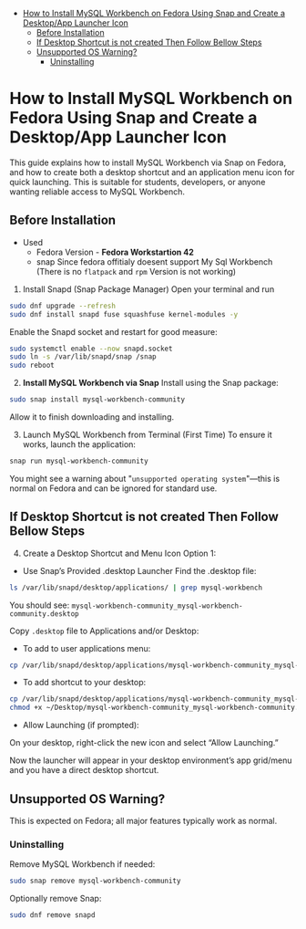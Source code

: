 

<!-- toc -->

- [How to Install MySQL Workbench on Fedora Using Snap and Create a Desktop/App Launcher Icon](#how-to-install-mysql-workbench-on-fedora-using-snap-and-create-a-desktopapp-launcher-icon)
  * [Before Installation](#before-installation)
  * [If Desktop Shortcut is not created Then Follow Bellow Steps](#if-desktop-shortcut-is-not-created-then-follow-bellow-steps)
  * [Unsupported OS Warning?](#unsupported-os-warning)
    + [Uninstalling](#uninstalling)

<!-- tocstop -->

# How to Install MySQL Workbench on Fedora Using Snap and Create a Desktop/App Launcher Icon
This guide explains how to install MySQL Workbench via Snap on Fedora,
and how to create both a desktop shortcut and an application menu icon for quick launching.
This is suitable for students, developers, or anyone wanting reliable access to MySQL Workbench.

## Before Installation
- Used 
	- Fedora Version - **Fedora Workstartion 42**
	- snap
Since fedora offitialy doesent support My Sql Workbench (There is no `flatpack` and `rpm` Version is not working)

1. Install Snapd (Snap Package Manager)
Open your terminal and run
```bash
sudo dnf upgrade --refresh
sudo dnf install snapd fuse squashfuse kernel-modules -y

```
Enable the Snapd socket and restart for good measure:

```bash
sudo systemctl enable --now snapd.socket
sudo ln -s /var/lib/snapd/snap /snap
sudo reboot

```

2. **Install MySQL Workbench via Snap**
Install using the Snap package:

```bash
sudo snap install mysql-workbench-community
```
Allow it to finish downloading and installing.

3. Launch MySQL Workbench from Terminal (First Time)
To ensure it works, launch the application:

```bash
snap run mysql-workbench-community
```
You might see a warning about "`unsupported operating system`"—this is normal on Fedora and can be ignored for standard use.

## If Desktop Shortcut is not created Then Follow Bellow Steps

4. Create a Desktop Shortcut and Menu Icon
Option 1: 
- Use Snap’s Provided .desktop Launcher
Find the .desktop file:

```bash
ls /var/lib/snapd/desktop/applications/ | grep mysql-workbench
```
You should see:
`mysql-workbench-community_mysql-workbench-community.desktop`

Copy `.desktop` file to Applications and/or Desktop:

- To add to user applications menu:

```bash
cp /var/lib/snapd/desktop/applications/mysql-workbench-community_mysql-workbench-community.desktop ~/.local/share/applications/
```
- To add shortcut to your desktop:

```bash
cp /var/lib/snapd/desktop/applications/mysql-workbench-community_mysql-workbench-community.desktop ~/Desktop/
chmod +x ~/Desktop/mysql-workbench-community_mysql-workbench-community.desktop
```
- Allow Launching (if prompted):

On your desktop, right-click the new icon and select “Allow Launching.”

Now the launcher will appear in your desktop environment’s app grid/menu and you have a direct desktop shortcut.

## Unsupported OS Warning?
This is expected on Fedora; all major features typically work as normal.

### Uninstalling
Remove MySQL Workbench if needed:

```bash
sudo snap remove mysql-workbench-community
```
Optionally remove Snap:

```bash
sudo dnf remove snapd
```


